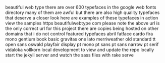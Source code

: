 beautiful web type there are over 600 typefaces in the google web fonts directory many of them are awful but there are also high quality typefaces that deserve a closer look here are examples of these typefaces in action view the samples https beautifulwebtype com please note the above url is the only correct url for this project there are copies being hosted on other domains that i do not control featured typefaces abril fatface cardo fira mono gentium book basic gravitas one lato merriweather old standard tt open sans oswald playfair display pt mono pt sans pt sans narrow pt serif vidaloka vollkorn local development to view and update the repo locally start the jekyll server and watch the sass files with rake serve